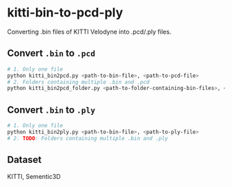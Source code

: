 # kitti-bin-to-pcd-ply
Converting .bin files of KITTI Velodyne into .pcd/.ply files.

## Convert `.bin` to `.pcd`

```bash
# 1. Only one file
python kitti_bin2pcd.py <path-to-bin-file>, <path-to-pcd-file>
# 2. Folders containing multiple .bin and .pcd
python kitti_bin2pcd_folder.py <path-to-folder-containing-bin-files>, <path-to-folder-containing-pcd-files>
```

## Convert `.bin` to `.ply`

```bash
# 1. Only one file
python kitti_bin2ply.py <path-to-bin-file>, <path-to-ply-file>
# 2. TODO: Folders containing multiple .bin and .ply
```

## Dataset

KITTI, Sementic3D
